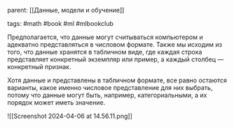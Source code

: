 parent: [[Данные, модели и обучение]]

tags: #math #book #ml #mlbookclub 

Предполагается, что данные могут считываться компьютером и адекватно представляться в числовом формате. Также мы исходим из того, что данные хранятся в табличном виде, где каждая строка представляет конкретный экземпляр или пример, а каждый столбец — конкретный признак.

Хотя данные и представлены в табличном формате, все равно остаются варианты, какое именно числовое представление для них выбрать, потому что данные могут быть, например, категориальными, а их порядок может иметь значение.

![[Screenshot 2024-04-06 at 14.56.11.png]]



